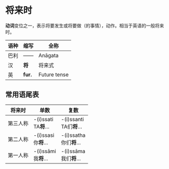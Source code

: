 # 将来时

**动词**变位之一，表示将要发生或将要做（的事情），动作。相当于英语的一般将来时。

|语种|缩写|全称|
|-|-|-|
|巴利|——|Anāgata|
|汉|**将**|将来式|
|英|**fur.**|Future tense|

## 常用语尾表

|将来时|单数|复数|
| -- | -- | -- |
|第三人称|-(i)ssati<br>TA**将**…|-(i)ssanti<br>TA们**将**…|
|第二人称|-(i)ssasi<br>你**将**…|-(i)ssatha<br>你们**将**…|
|第一人称|-(i)ssāmi<br>我**将**…|-(i)ssāma<br>我们**将**…|
